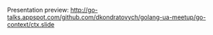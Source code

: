 

Presentation preview: http://go-talks.appspot.com/github.com/dkondratovych/golang-ua-meetup/go-context/ctx.slide

